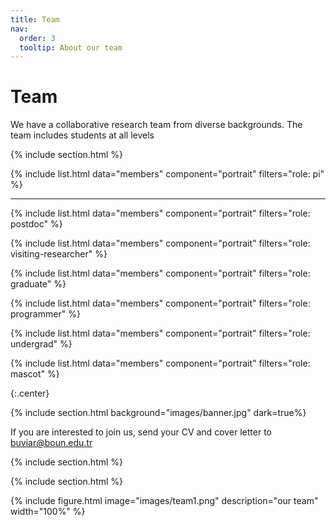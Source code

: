 ```yaml
---
title: Team
nav:
  order: 3
  tooltip: About our team
---
```


# <i class="fas fa-users"></i>Team

We have a collaborative research team from diverse backgrounds. The team includes students at all levels

{% include section.html %}

{%
  include list.html
  data="members"
  component="portrait"
  filters="role: pi"
%}  

---

{%
  include list.html
  data="members"
  component="portrait"
  filters="role: postdoc"
%}

{%
  include list.html
  data="members"
  component="portrait"
  filters="role: visiting-researcher"
%}

{%
  include list.html
  data="members"
  component="portrait"
  filters="role: graduate"
%}

{%
  include list.html
  data="members"
  component="portrait"
  filters="role: programmer"
%}

{%
  include list.html
  data="members"
  component="portrait"
  filters="role: undergrad"
%}

{%
  include list.html
  data="members"
  component="portrait"
  filters="role: mascot"
%}


{:.center}

{% include section.html background="images/banner.jpg" dark=true%}

If you are interested to join us, send your CV and cover letter to buviar@boun.edu.tr

{% include section.html %}



{% include section.html %}

{%
  include figure.html
  image="images/team1.png"
  description="our team"
  width="100%"
%}

